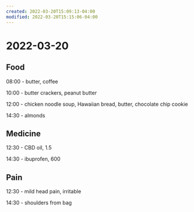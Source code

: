 ```yaml
---
created: 2022-03-20T15:09:13-04:00
modified: 2022-03-20T15:15:06-04:00
---
```


# 2022-03-20

## Food

08:00 - butter, coffee

10:00 - butter crackers, peanut butter

12:00 - chicken noodle soup, Hawaiian bread, butter, chocolate chip cookie

14:30 - almonds

## Medicine

12:30 - CBD oil, 1.5

14:30 - ibuprofen, 600

## Pain

12:30 - mild head pain, irritable

14:30 - shoulders from bag
